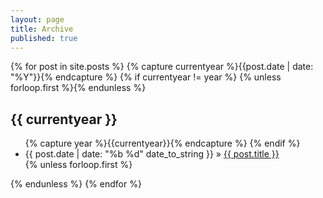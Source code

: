 ```yaml
---
layout: page
title: Archive
published: true
---
```


{% for post in site.posts %}
{% capture currentyear %}{{post.date | date: "%Y"}}{% endcapture %}
{% if currentyear != year %}
{% unless forloop.first %}</ul>{% endunless %}
<h2>{{ currentyear }}</h2>
<ul>
{% capture year %}{{currentyear}}{% endcapture %} 
{% endif %}
<li>{{ post.date | date: "%b %d" date_to_string }} &raquo; <a href="{{ post.url }}">{{ post.title }}</a></li>
{% unless forloop.first %}</ul>{% endunless %}
{% endfor %}